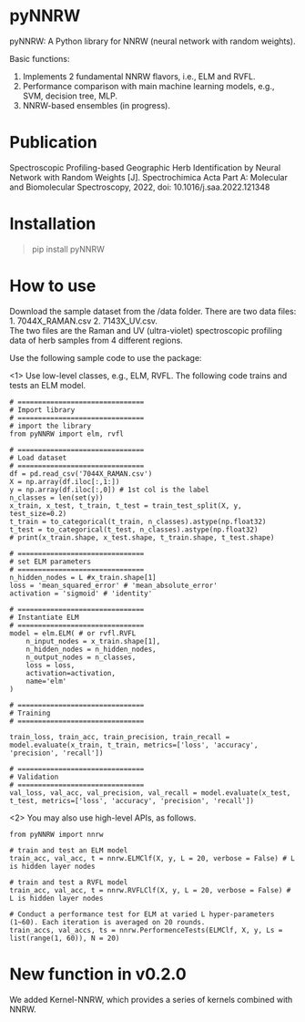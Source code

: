 # pyNNRW

pyNNRW: A Python library for NNRW (neural network with random weights).   

Basic functions:
1. Implements 2 fundamental NNRW flavors, i.e., ELM and RVFL.  
2. Performance comparison with main machine learning models, e.g., SVM, decision tree, MLP.   
3. NNRW-based ensembles (in progress).

# Publication

Spectroscopic Profiling-based Geographic Herb Identification by Neural Network with Random Weights [J]. Spectrochimica Acta Part A: Molecular and Biomolecular Spectroscopy, 2022, doi: 10.1016/j.saa.2022.121348

# Installation

> pip install pyNNRW

# How to use

Download the sample dataset from the /data folder.
There are two data files: 1. 7044X_RAMAN.csv 2. 7143X_UV.csv.  
The two files are the Raman and UV (ultra-violet) spectroscopic profiling data of herb samples from 4 different regions.  

Use the following sample code to use the package:

<1> Use low-level classes, e.g., ELM, RVFL. The following code trains and tests an ELM model.

    # ===============================
    # Import library
    # ===============================
    # import the library
    from pyNNRW import elm, rvfl

    # ===============================
    # Load dataset
    # ===============================
    df = pd.read_csv('7044X_RAMAN.csv')
    X = np.array(df.iloc[:,1:])
    y = np.array(df.iloc[:,0]) # 1st col is the label
    n_classes = len(set(y))
    x_train, x_test, t_train, t_test = train_test_split(X, y, test_size=0.2)
    t_train = to_categorical(t_train, n_classes).astype(np.float32)
    t_test = to_categorical(t_test, n_classes).astype(np.float32)
    # print(x_train.shape, x_test.shape, t_train.shape, t_test.shape)

    # ===============================
    # set ELM parameters
    # ===============================
    n_hidden_nodes = L #x_train.shape[1]
    loss = 'mean_squared_error' # 'mean_absolute_error'
    activation = 'sigmoid' # 'identity'

    # ===============================
    # Instantiate ELM
    # ===============================
    model = elm.ELM( # or rvfl.RVFL
        n_input_nodes = x_train.shape[1],
        n_hidden_nodes = n_hidden_nodes,
        n_output_nodes = n_classes,
        loss = loss,
        activation=activation,
        name='elm'
    )

    # ===============================
    # Training
    # ===============================
        
    train_loss, train_acc, train_precision, train_recall = model.evaluate(x_train, t_train, metrics=['loss', 'accuracy', 'precision', 'recall'])

    # ===============================
    # Validation
    # ===============================
    val_loss, val_acc, val_precision, val_recall = model.evaluate(x_test, t_test, metrics=['loss', 'accuracy', 'precision', 'recall'])


<2> You may also use high-level APIs, as follows.

    from pyNNRW import nnrw

    # train and test an ELM model
    train_acc, val_acc, t = nnrw.ELMClf(X, y, L = 20, verbose = False) # L is hidden layer nodes

    # train and test a RVFL model
    train_acc, val_acc, t = nnrw.RVFLClf(X, y, L = 20, verbose = False) # L is hidden layer nodes

    # Conduct a performance test for ELM at varied L hyper-parameters (1~60). Each iteration is averaged on 20 rounds.
    train_accs, val_accs, ts = nnrw.PerformenceTests(ELMClf, X, y, Ls = list(range(1, 60)), N = 20)

# New function in v0.2.0

We added Kernel-NNRW, which provides a series of kernels combined with NNRW.
